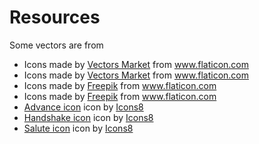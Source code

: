 # Resources 
Some vectors are from 
* <div>Icons made by <a href="https://www.flaticon.com/authors/vectors-market" title="Vectors Market">Vectors Market</a> from <a href="https://www.flaticon.com/" title="Flaticon">www.flaticon.com</a></div>
* <div>Icons made by <a href="https://www.flaticon.com/authors/vectors-market" title="Vectors Market">Vectors Market</a> from <a href="https://www.flaticon.com/" title="Flaticon">www.flaticon.com</a></div> 
* <div>Icons made by <a href="https://www.flaticon.com/authors/freepik" title="Freepik">Freepik</a> from <a href="https://www.flaticon.com/" title="Flaticon">www.flaticon.com</a></div>
* <div>Icons made by <a href="https://www.flaticon.com/authors/freepik" title="Freepik">Freepik</a> from <a href="https://www.flaticon.com/" title="Flaticon">www.flaticon.com</a></div>
* <a target="_blank" href="https://icons8.com/icons/set/advance">Advance icon</a> icon by <a target="_blank" href="https://icons8.com">Icons8</a>
* <a target="_blank" href="https://icons8.com/icons/set/handshake">Handshake icon</a> icon by <a target="_blank" href="https://icons8.com">Icons8</a>
* <a target="_blank" href="https://icons8.com/icons/set/salute">Salute icon</a> icon by <a target="_blank" href="https://icons8.com">Icons8</a>
